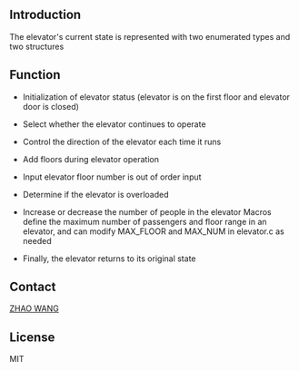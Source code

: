 ## Introduction
The elevator's current state is represented with two enumerated types and two structures

## Function
- Initialization of elevator status (elevator is on the first floor and elevator door is closed)

- Select whether the elevator continues to operate

- Control the direction of the elevator each time it runs

- Add floors during elevator operation

- Input elevator floor number is out of order input

- Determine if the elevator is overloaded

- Increase or decrease the number of people in the elevator Macros define the maximum number of passengers and floor range in an elevator, and can modify MAX_FLOOR and MAX_NUM in elevator.c as needed

- Finally, the elevator returns to its original state

## Contact
[ZHAO WANG](kyfafyd@zju.edu.cn)

## License
MIT
